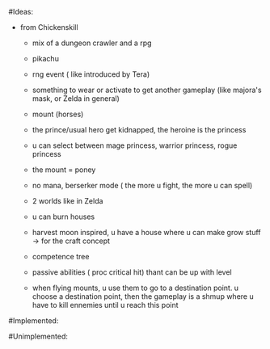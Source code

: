 #Ideas:
    
  - from Chickenskill

      - mix of a dungeon crawler and a rpg

      - pikachu

      - rng event ( like introduced by Tera)

      - something to wear or activate to get another gameplay (like majora's mask, or Zelda in general)

      - mount (horses) 

      - the prince/usual hero get kidnapped, the heroine is the princess

      - u can select between mage princess, warrior princess, rogue princess

      - the mount = poney

      - no mana, berserker mode ( the more u fight, the more u can spell)

      - 2 worlds like in Zelda

      - u can burn houses

      - harvest moon inspired, u have a house where u can make grow stuff -> for the craft concept

      - competence tree

      - passive abilities ( proc critical hit) thant can be up with level

      - when flying mounts, u use them to go to a destination point. u choose a destination point, then the gameplay is a shmup
      where u have to kill ennemies until u reach this point



#Implemented:



#Unimplemented:


